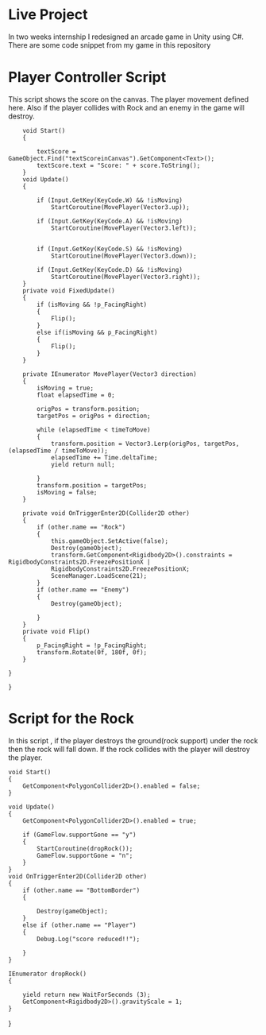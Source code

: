# Live Project

In two weeks internship I redesigned an arcade game in Unity using C#. There are some code snippet from my game in this repository 

# Player Controller Script
This script shows the score on the canvas. The player movement defined here. Also if the player collides with Rock and an enemy in the game will destroy.

        void Start()
        {

            textScore = GameObject.Find("textScoreinCanvas").GetComponent<Text>();
            textScore.text = "Score: " + score.ToString();
        }
        void Update()
        {
      
            if (Input.GetKey(KeyCode.W) && !isMoving)
                StartCoroutine(MovePlayer(Vector3.up));

            if (Input.GetKey(KeyCode.A) && !isMoving)
                StartCoroutine(MovePlayer(Vector3.left));


            if (Input.GetKey(KeyCode.S) && !isMoving)
                StartCoroutine(MovePlayer(Vector3.down));

            if (Input.GetKey(KeyCode.D) && !isMoving)
                StartCoroutine(MovePlayer(Vector3.right));
        }
        private void FixedUpdate()
        {
            if (isMoving && !p_FacingRight)
            {
                Flip();
            }
            else if(isMoving && p_FacingRight)
            {
                Flip();
            }
        }

        private IEnumerator MovePlayer(Vector3 direction)
        {
            isMoving = true;
            float elapsedTime = 0;

            origPos = transform.position;
            targetPos = origPos + direction;

            while (elapsedTime < timeToMove)
            {
                transform.position = Vector3.Lerp(origPos, targetPos, (elapsedTime / timeToMove));
                elapsedTime += Time.deltaTime;
                yield return null;

            }
            transform.position = targetPos;
            isMoving = false;
        }

        private void OnTriggerEnter2D(Collider2D other)
        {
            if (other.name == "Rock")
            {
                this.gameObject.SetActive(false);
                Destroy(gameObject);
                transform.GetComponent<Rigidbody2D>().constraints = RigidbodyConstraints2D.FreezePositionX |
                RigidbodyConstraints2D.FreezePositionX;
                SceneManager.LoadScene(21);
            }
            if (other.name == "Enemy")
            {
                Destroy(gameObject);

            }
        }
        private void Flip()
        {
            p_FacingRight = !p_FacingRight;
            transform.Rotate(0f, 180f, 0f);
        }

    }

    }
    
 # Script for the Rock 
 In this script , if the player destroys the ground(rock support) under the rock then the rock will fall down. If the rock collides with the player will destroy the player. 
 
    void Start()
    {
        GetComponent<PolygonCollider2D>().enabled = false;
    }

    void Update()
    {
        GetComponent<PolygonCollider2D>().enabled = true;

        if (GameFlow.supportGone == "y")
        {
            StartCoroutine(dropRock());
            GameFlow.supportGone = "n";
        }
    }
    void OnTriggerEnter2D(Collider2D other)
    {
        if (other.name == "BottomBorder")
        {
            
            Destroy(gameObject);
        }
        else if (other.name == "Player")
        {
            Debug.Log("score reduced!!");
            
        }
    }

    IEnumerator dropRock()
    {
        
        yield return new WaitForSeconds (3);
        GetComponent<Rigidbody2D>().gravityScale = 1;
    }

}

